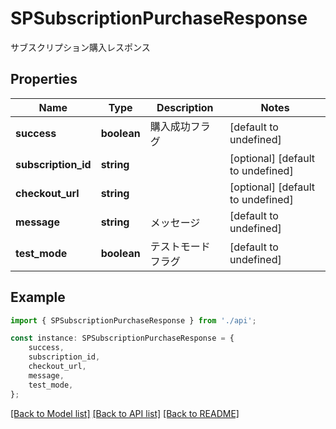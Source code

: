 # SPSubscriptionPurchaseResponse

サブスクリプション購入レスポンス

## Properties

Name | Type | Description | Notes
------------ | ------------- | ------------- | -------------
**success** | **boolean** | 購入成功フラグ | [default to undefined]
**subscription_id** | **string** |  | [optional] [default to undefined]
**checkout_url** | **string** |  | [optional] [default to undefined]
**message** | **string** | メッセージ | [default to undefined]
**test_mode** | **boolean** | テストモードフラグ | [default to undefined]

## Example

```typescript
import { SPSubscriptionPurchaseResponse } from './api';

const instance: SPSubscriptionPurchaseResponse = {
    success,
    subscription_id,
    checkout_url,
    message,
    test_mode,
};
```

[[Back to Model list]](../README.md#documentation-for-models) [[Back to API list]](../README.md#documentation-for-api-endpoints) [[Back to README]](../README.md)

